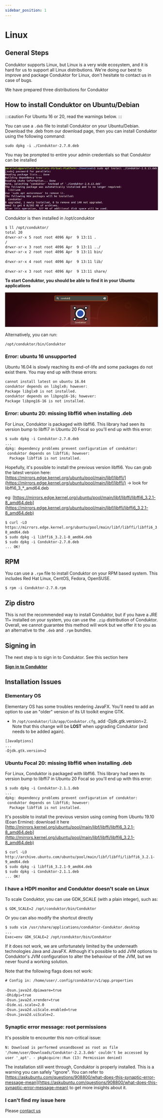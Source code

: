 ```yaml
---
sidebar_position: 1
---
```


# Linux

## General Steps&#x20;

Conduktor supports Linux, but Linux is a very wide ecosystem, and it is hard for us to support all Linux distributions. We're doing our best to improve and package Conduktor for Linux, don't hesitate to contact us in case of bugs.&#x20;

We have prepared three distributions for Conduktor

## How to install Conduktor on Ubuntu/Debian

:::caution
For Ubuntu 16 or 20, read the warnings below.
:::

You can use a `.deb` file to install Conduktor on your Ubuntu/Debian. Download the .deb from our download page, then you can install Conduktor using the following command:

```
sudo dpkg -i ./Conduktor-2.7.0.deb
```

You may be prompted to entire your admin credentials so that Conduktor can be installed

![](<../../assets/image (27).png>)

Conduktor is then installed in /opt/conduktor

```
$ ll /opt/conduktor/
total 20
drwxr-xr-x 5 root root 4096 Apr  9 13:11 .
/
drwxr-xr-x 3 root root 4096 Apr  9 13:11 ../
drwxr-xr-x 2 root root 4096 Apr  9 13:11 bin/

drwxr-xr-x 4 root root 4096 Apr  9 13:11 lib/

drwxr-xr-x 3 root root 4096 Apr  9 13:11 share/
```

**To start Conduktor, you should be able to find it in your Ubuntu applications**

![](<../../assets/image (23).png>)

Alternatively, you can run:

```
/opt/conduktor/bin/Conduktor
```

### Error: ubuntu 16 unsupported

Ubuntu 16.04 is slowly reaching its end-of-life and some packages do not exist there. You may end up with these errors:

```
cannot install latest on ubuntu 16.04
conduktor depends on libglx0; however:
Package libglx0 is not installed.
conduktor depends on libpng16-16; however:
Package libpng16-16 is not installed.
```

### Error: ubuntu 20: missing libffi6 when installing .deb

For Linux, Conduktor is packaged with libffi6. This library had seen its version bump to libffi7 in Ubuntu 20 Focal so you'll end up with this error:

```
$ sudo dpkg -i Conduktor-2.7.0.deb
...
dpkg: dependency problems prevent configuration of conduktor:
 conduktor depends on libffi6; however:
  Package libffi6 is not installed.
```

Hopefully, it's possible to install the previous version libffi6. You can grab the latest version here: [https://mirrors.edge.kernel.org/ubuntu/pool/main/libf/libffi/](https://mirrors.edge.kernel.org/ubuntu/pool/main/libf/libffi/) -> look for libffi6_3\_\*\_amd64.deb

eg: [https://mirrors.edge.kernel.org/ubuntu/pool/main/libf/libffi/libffi6_3.2.1-8_amd64.deb](https://mirrors.edge.kernel.org/ubuntu/pool/main/libf/libffi/libffi6_3.2.1-8_amd64.deb)

```
$ curl -LO https://mirrors.edge.kernel.org/ubuntu/pool/main/libf/libffi/libffi6_3.2.1-8_amd64.deb
$ sudo dpkg -i libffi6_3.2.1-8_amd64.deb
$ sudo dpkg -i Conduktor-2.7.0.deb
... OK!
```

## RPM

You can use a `.rpm` file to install Conduktor on your RPM based system. This includes Red Hat Linux, CentOS, Fedora, OpenSUSE.

```
$ rpm -i Conduktor-2.7.0.rpm
```

## Zip distro&#x20;

This is not the recommended way to install Conduktor, but if you have a JRE 11+ installed on your system, you can use the `.zip` distribution of Conduktor. Overall, we cannot guarantee this method will work but we offer it to you as an alternative to the `.deb` and `.rpm` bundles.

## **Signing in**

The next step is to sign in to Conduktor. See this section here

**[Sign in to Conduktor](../sign-in)**

## Installation Issues

### Elementary OS

Elementary OS has some troubles rendering JavaFX. You'll need to add an option to use an "older" version of its UI toolkit engine GTK.

- In `/opt/conduktor/lib/app/Conduktor.cfg`, add -Djdk.gtk.version=2. Note that this change will be **LOST** when upgrading Conduktor (and needs to be added again).&#x20;

```
[JavaOptions]
...
-Djdk.gtk.version=2
```

### Ubuntu Focal 20: missing libffi6 when installing .deb

For Linux, Conduktor is packaged with libffi6. This library had seen its version bump to libffi7 in Ubuntu 20 Focal so you'll end up with this error:

```
$ sudo dpkg -i Conduktor-2.1.1.deb
...
dpkg: dependency problems prevent configuration of conduktor:
 conduktor depends on libffi6; however:
  Package libffi6 is not installed.
```

It's possible to install the previous version using coming from Ubuntu 19.10 (Eoan Ermine): download it here [http://mirrors.kernel.org/ubuntu/pool/main/libf/libffi/libffi6_3.2.1-8_amd64.deb](http://mirrors.kernel.org/ubuntu/pool/main/libf/libffi/libffi6_3.2.1-8_amd64.deb)

```
$ curl -LO http://archive.ubuntu.com/ubuntu/pool/main/libf/libffi/libffi6_3.2.1-9_amd64.deb
$ sudo dpkg -i libffi6_3.2.1-9_amd64.deb
$ sudo dpkg -i Conduktor-2.1.1.deb
... OK!
```

### **I have a HDPI monitor and Conduktor doesn't scale on Linux**

To scale Conduktor, you can use GDK_SCALE (with a plain integer), such as:

```
$ GDK_SCALE=2 /opt/conduktor/bin/Conduktor
```

Or you can also modify the shortcut directly

```
$ sudo vim /usr/share/applications/conduktor-Conduktor.desktop
...
Exec=env GDK_SCALE=2 /opt/conduktor/bin/Conduktor
```

If it does not work, we are unfortunately limited by the underneath technologies Java and JavaFX. Although it's possible to add JVM options to Conduktor's JVM configuration to alter the behaviour of the JVM, but we never found a working solution.

Note that the following flags does not work:

```
# Config in: /home/user/.config/conduktor/v1/app.properties

-Dsun.java2d.dpiaware=true
-Dhidpi=true
-Dsun.java2d.xrender=true
-Dide.ui.scale=2.0
-Dsun.java2d.uiScale.enabled=true
-Dsun.java2d.uiScale=2.
```

### Synaptic error message: root permissions

It's possible to encounter this non-critical issue:

`N: Download is performed unsandboxed as root as file '/home/user/Downloads/Conduktor-2.2.3.deb' couldn't be accessed by user '_apt'. - pkgAcquire::Run (13: Permission denied)`

The installation still went through, Conduktor is properly installed. This is a warning you can safely "ignore". You can refer to [https://askubuntu.com/questions/908800/what-does-this-synaptic-error-message-mean](https://askubuntu.com/questions/908800/what-does-this-synaptic-error-message-mean) to get more insights about it.

### I can't find my issue here

Please [contact us](https://www.conduktor.io/contact)
